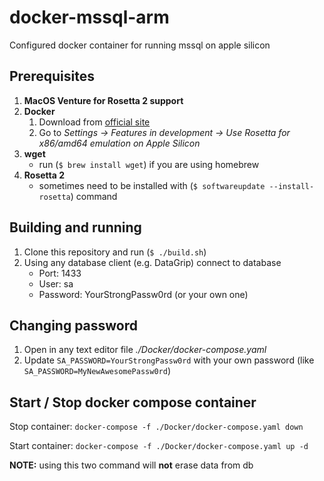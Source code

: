 # docker-mssql-arm

Configured docker container for running mssql on apple silicon

## Prerequisites

1. **MacOS Venture for Rosetta 2 support**
2. **Docker**
    1. Download from [official site](https://www.docker.com)
    2. Go to *Settings -> Features in development -> Use Rosetta for x86/amd64 emulation on Apple Silicon*
3. **wget**
    - run (` $ brew install wget `) if you are using homebrew
4. **Rosetta 2**
    - sometimes need to be installed with (` $ softwareupdate --install-rosetta `) command

## Building and running

1. Clone this repository and run (` $ ./build.sh `)
2. Using any database client (e.g. DataGrip) connect to database
    - Port: 1433
    - User: sa
    - Password: YourStrongPassw0rd (or your own one)

## Changing password

1. Open in any text editor file *./Docker/docker-compose.yaml*
2. Update `SA_PASSWORD=YourStrongPassw0rd` with your own password (like `SA_PASSWORD=MyNewAwesomePassw0rd`)

## Start / Stop docker compose container

Stop container: ` docker-compose -f ./Docker/docker-compose.yaml down `

Start container: ` docker-compose -f ./Docker/docker-compose.yaml up -d `

**NOTE:** using this two command will **not** erase data from db
